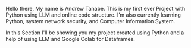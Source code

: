 
Hello there, My name is Andrew Tanabe. This is my first ever Project with Python using LLM and online code structure.
I’m also currently learning Python, system network security, and Computer Information System.

In this Section I'll be showing you my project created using Python and a help of using LLM and Google Colab for Dataframes.

